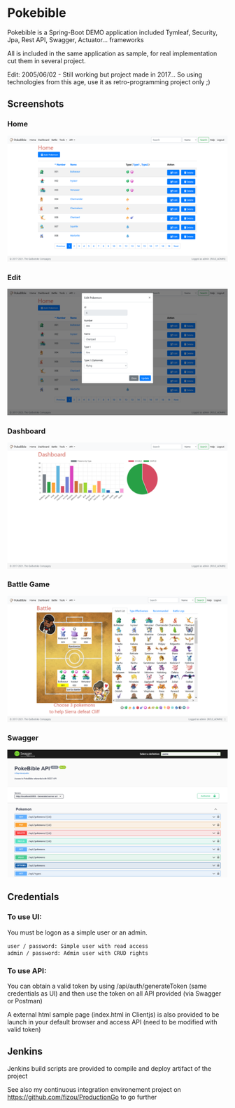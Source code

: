 # Pokebible
Pokebible is a Spring-Boot DEMO application included Tymleaf, Security, Jpa, Rest API, Swagger, Actuator... frameworks 

All is included in the same application as sample, for real implementation cut them in several project.

Edit: 2005/06/02 - Still working but project made in 2017... So using technologies from this age, use it as retro-programming project only ;)

## Screenshots

### Home
![Home](screenshots/home.png)

### Edit
![Edit](screenshots/edit.png)

### Dashboard
![dashboard](screenshots/dashboard.png)

### Battle Game
![battle](screenshots/battle.png)

### Swagger
![swagger](screenshots/swagger.png)


## Credentials

### To use UI: 

You must be logon as a simple user or an admin.

    user / password: Simple user with read access
    admin / password: Admin user with CRUD rights

### To use API:

You can obtain a valid token by using /api/auth/generateToken (same credentials as UI) and then use the token on all API provided (via Swagger or Postman)

A external html sample page (index.html in Clientjs) is also provided to be launch in your default browser and access API (need to be modified with valid token)

## Jenkins

Jenkins build scripts are provided to compile and deploy artifact of the project

See also my continuous integration environement project on https://github.com/fizou/ProductionGo to go further
